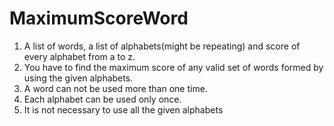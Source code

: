 # MaximumScoreWord
1. A list of words, a list of alphabets(might be repeating) and score of every alphabet from a to z.
2. You have to find the maximum score of any valid set of words formed by using the given alphabets. 
3. A word can not be used more than one time.
4. Each alphabet can be used only once.  
5. It is not necessary to use all the given alphabets
